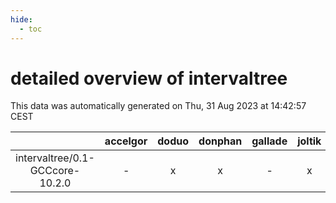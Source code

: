 ```yaml
---
hide:
  - toc
---
```


detailed overview of intervaltree
=================================


This data was automatically generated on Thu, 31 Aug 2023 at 14:42:57 CEST  

| |accelgor|doduo|donphan|gallade|joltik|skitty|swalot|victini|
| :---: | :---: | :---: | :---: | :---: | :---: | :---: | :---: | :---: |
|intervaltree/0.1-GCCcore-10.2.0|-|x|x|-|x|x|x|x|
